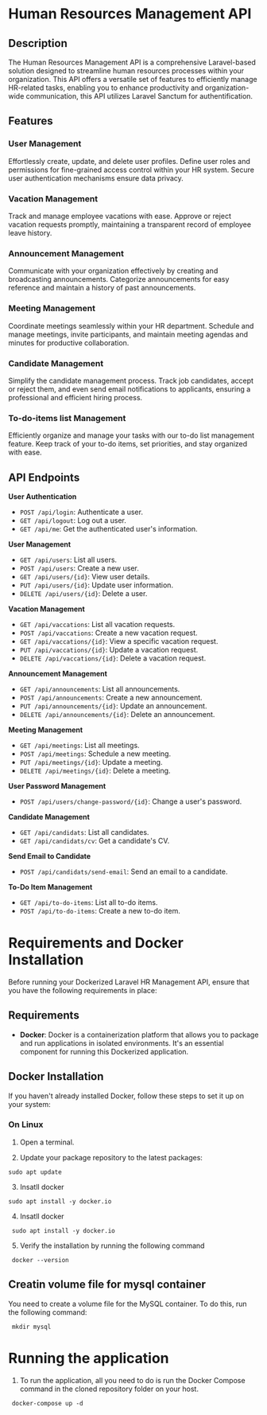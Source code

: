 # Human Resources Management API

## Description

The Human Resources Management API is a comprehensive Laravel-based solution designed to streamline human resources processes within your organization. This API offers a versatile set of features to efficiently manage HR-related tasks, enabling you to enhance productivity and organization-wide communication, this API utilizes Laravel Sanctum for authentification.

## Features

### User Management

Effortlessly create, update, and delete user profiles. Define user roles and permissions for fine-grained access control within your HR system. Secure user authentication mechanisms ensure data privacy.

### Vacation Management

Track and manage employee vacations with ease. Approve or reject vacation requests promptly, maintaining a transparent record of employee leave history.

### Announcement Management

Communicate with your organization effectively by creating and broadcasting announcements. Categorize announcements for easy reference and maintain a history of past announcements.

### Meeting Management

Coordinate meetings seamlessly within your HR department. Schedule and manage meetings, invite participants, and maintain meeting agendas and minutes for productive collaboration.

### Candidate Management

Simplify the candidate management process. Track job candidates, accept or reject them, and even send email notifications to applicants, ensuring a professional and efficient hiring process.

### To-do-items list Management

Efficiently organize and manage your tasks with our to-do list management feature. Keep track of your to-do items, set priorities, and stay organized with ease.

## API Endpoints

**User Authentication**

- `POST /api/login`: Authenticate a user.
- `GET /api/logout`: Log out a user.
- `GET /api/me`: Get the authenticated user's information.

**User Management**

- `GET /api/users`: List all users.
- `POST /api/users`: Create a new user.
- `GET /api/users/{id}`: View user details.
- `PUT /api/users/{id}`: Update user information.
- `DELETE /api/users/{id}`: Delete a user.

**Vacation Management**

- `GET /api/vaccations`: List all vacation requests.
- `POST /api/vaccations`: Create a new vacation request.
- `GET /api/vaccations/{id}`: View a specific vacation request.
- `PUT /api/vaccations/{id}`: Update a vacation request.
- `DELETE /api/vaccations/{id}`: Delete a vacation request.

**Announcement Management**

- `GET /api/announcements`: List all announcements.
- `POST /api/announcements`: Create a new announcement.
- `PUT /api/announcements/{id}`: Update an announcement.
- `DELETE /api/announcements/{id}`: Delete an announcement.

**Meeting Management**

- `GET /api/meetings`: List all meetings.
- `POST /api/meetings`: Schedule a new meeting.
- `PUT /api/meetings/{id}`: Update a meeting.
- `DELETE /api/meetings/{id}`: Delete a meeting.

**User Password Management**

- `POST /api/users/change-password/{id}`: Change a user's password.

**Candidate Management**

- `GET /api/candidats`: List all candidates.
- `GET /api/candidats/cv`: Get a candidate's CV.

**Send Email to Candidate**

- `POST /api/candidats/send-email`: Send an email to a candidate.

**To-Do Item Management**

- `GET /api/to-do-items`: List all to-do items.
- `POST /api/to-do-items`: Create a new to-do item.

# Requirements and Docker Installation

Before running your Dockerized Laravel HR Management API, ensure that you have the following requirements in place:

## Requirements

- **Docker**: Docker is a containerization platform that allows you to package and run applications in isolated environments. It's an essential component for running this Dockerized application.

## Docker Installation

If you haven't already installed Docker, follow these steps to set it up on your system:

### On Linux

1. Open a terminal.

2. Update your package repository to the latest packages:

```
sudo apt update
```

3. Insatll docker

```
sudo apt install -y docker.io
```

4. Insatll docker

```
 sudo apt install -y docker.io
```

5. Verify the installation by running the following command

```
 docker --version
```

## Creatin volume file for mysql container

You need to create a volume file for the MySQL container. To do this, run the following command:

```
 mkdir mysql
```

# Running the application

1. To run the application, all you need to do is run the Docker Compose command in the cloned repository folder on your host.

```
 docker-compose up -d
```
